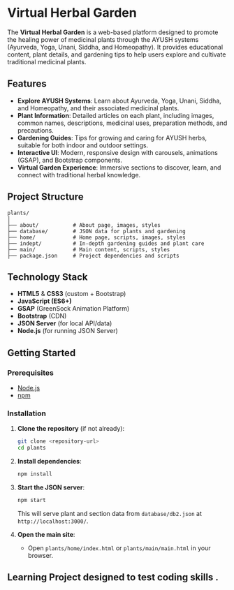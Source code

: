 # Virtual Herbal Garden

The **Virtual Herbal Garden** is a web-based platform designed to promote the healing power of medicinal plants through the AYUSH systems (Ayurveda, Yoga, Unani, Siddha, and Homeopathy). It provides educational content, plant details, and gardening tips to help users explore and cultivate traditional medicinal plants.

## Features

- **Explore AYUSH Systems**: Learn about Ayurveda, Yoga, Unani, Siddha, and Homeopathy, and their associated medicinal plants.
- **Plant Information**: Detailed articles on each plant, including images, common names, descriptions, medicinal uses, preparation methods, and precautions.
- **Gardening Guides**: Tips for growing and caring for AYUSH herbs, suitable for both indoor and outdoor settings.
- **Interactive UI**: Modern, responsive design with carousels, animations (GSAP), and Bootstrap components.
- **Virtual Garden Experience**: Immersive sections to discover, learn, and connect with traditional herbal knowledge.

## Project Structure

```
plants/
│
├── about/           # About page, images, styles
├── database/        # JSON data for plants and gardening
├── home/            # Home page, scripts, images, styles
├── indept/          # In-depth gardening guides and plant care
├── main/            # Main content, scripts, styles
├── package.json     # Project dependencies and scripts
```

## Technology Stack

- **HTML5** & **CSS3** (custom + Bootstrap)
- **JavaScript (ES6+)**
- **GSAP** (GreenSock Animation Platform)
- **Bootstrap** (CDN)
- **JSON Server** (for local API/data)
- **Node.js** (for running JSON Server)

## Getting Started

### Prerequisites

- [Node.js](https://nodejs.org/)
- [npm](https://www.npmjs.com/)

### Installation

1. **Clone the repository** (if not already):
    ```sh
    git clone <repository-url>
    cd plants
    ```

2. **Install dependencies**:
    ```sh
    npm install
    ```

3. **Start the JSON server**:
    ```sh
    npm start
    ```
    This will serve plant and section data from `database/db2.json` at `http://localhost:3000/`.

4. **Open the main site**:
    - Open `plants/home/index.html` or `plants/main/main.html` in your browser.


## Learning Project designed to test coding skills .